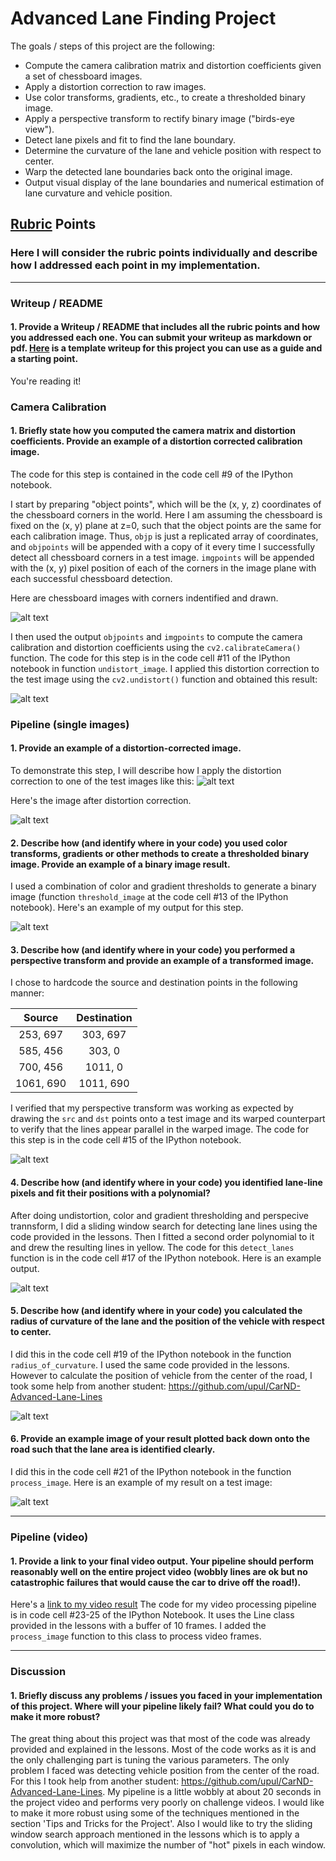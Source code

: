 # Advanced Lane Finding Project

The goals / steps of this project are the following:

* Compute the camera calibration matrix and distortion coefficients given a set of chessboard images.
* Apply a distortion correction to raw images.
* Use color transforms, gradients, etc., to create a thresholded binary image.
* Apply a perspective transform to rectify binary image ("birds-eye view").
* Detect lane pixels and fit to find the lane boundary.
* Determine the curvature of the lane and vehicle position with respect to center.
* Warp the detected lane boundaries back onto the original image.
* Output visual display of the lane boundaries and numerical estimation of lane curvature and vehicle position.

[//]: # (Image References)

[image1]: ./output_images/chessboard_output.png "Chess Corners"
[image2]: ./output_images/undistort_output.png "Undistorted"
[image3a]: ./test_images/test1.jpg "Test Image"
[image3b]: ./output_images/undistorted/test1.jpg "Undistorted Test Image"
[image4]: ./output_images/binary_output.png "Binary Output"
[image5]: ./output_images/warped_output.png "Road Transformed"
[image6]: ./output_images/fit_lines_output.png "Fit Visual"
[image7]: ./output_images/radius_of_curvature.png "Radius of Curvature"
[image8]: ./output_images/final_output.png "Output"
[video1]: ./output_videos/project_video.mp4

## [Rubric](https://review.udacity.com/#!/rubrics/571/view) Points
### Here I will consider the rubric points individually and describe how I addressed each point in my implementation.  

---
### Writeup / README

#### 1. Provide a Writeup / README that includes all the rubric points and how you addressed each one.  You can submit your writeup as markdown or pdf.  [Here](https://github.com/udacity/CarND-Advanced-Lane-Lines/blob/master/writeup_template.md) is a template writeup for this project you can use as a guide and a starting point.  

You're reading it! 
### Camera Calibration

#### 1. Briefly state how you computed the camera matrix and distortion coefficients. Provide an example of a distortion corrected calibration image.

The code for this step is contained in the code cell #9 of the IPython notebook.

I start by preparing "object points", which will be the (x, y, z) coordinates of the chessboard corners in the world. Here I am assuming the chessboard is fixed on the (x, y) plane at z=0, such that the object points are the same for each calibration image.  Thus, `objp` is just a replicated array of coordinates, and `objpoints` will be appended with a copy of it every time I successfully detect all chessboard corners in a test image.  `imgpoints` will be appended with the (x, y) pixel position of each of the corners in the image plane with each successful chessboard detection.  

Here are chessboard images with corners indentified and drawn.

![alt text][image1]

I then used the output `objpoints` and `imgpoints` to compute the camera calibration and distortion coefficients using the `cv2.calibrateCamera()` function. The code for this step is in the code cell #11 of the IPython notebook in function `undistort_image`. I applied this distortion correction to the test image using the `cv2.undistort()` function and obtained this result: 

![alt text][image2]

### Pipeline (single images)

#### 1. Provide an example of a distortion-corrected image.
To demonstrate this step, I will describe how I apply the distortion correction to one of the test images like this:
![alt text][image3a]

Here's the image after distortion correction.

![alt text][image3b]

#### 2. Describe how (and identify where in your code) you used color transforms, gradients or other methods to create a thresholded binary image.  Provide an example of a binary image result.
I used a combination of color and gradient thresholds to generate a binary image (function `threshold_image` at the code cell #13 of the IPython notebook).  Here's an example of my output for this step.

![alt text][image4]

#### 3. Describe how (and identify where in your code) you performed a perspective transform and provide an example of a transformed image.

I chose to hardcode the source and destination points in the following manner:


| Source        | Destination   | 
|:-------------:|:-------------:| 
| 253, 697      | 303, 697      | 
| 585, 456      | 303, 0        |
| 700, 456      | 1011, 0       |
| 1061, 690     | 1011, 690     |

I verified that my perspective transform was working as expected by drawing the `src` and `dst` points onto a test image and its warped counterpart to verify that the lines appear parallel in the warped image. The code for this step is in the code cell #15 of the IPython notebook.

![alt text][image5]

#### 4. Describe how (and identify where in your code) you identified lane-line pixels and fit their positions with a polynomial?

After doing undistortion, color and gradient thresholding and perspecive trannsform, I did a sliding window search for detecting lane lines using the code provided in the lessons. Then I fitted a second order polynomial to it and drew the resulting lines in yellow. The code for this `detect_lanes` function is in the code cell #17 of the IPython notebook.
Here is an example output.

![alt text][image6]

#### 5. Describe how (and identify where in your code) you calculated the radius of curvature of the lane and the position of the vehicle with respect to center.

I did this in the code cell #19 of the IPython notebook in the function `radius_of_curvature`. I used the same code provided in the lessons. However to calculate the position of vehicle from the center of the road, I took some help from another student: https://github.com/upul/CarND-Advanced-Lane-Lines

![alt text][image7]

#### 6. Provide an example image of your result plotted back down onto the road such that the lane area is identified clearly.

I did this in the code cell #21 of the IPython notebook in the function `process_image`.  Here is an example of my result on a test image:

![alt text][image8]

---

### Pipeline (video)

#### 1. Provide a link to your final video output.  Your pipeline should perform reasonably well on the entire project video (wobbly lines are ok but no catastrophic failures that would cause the car to drive off the road!).

Here's a [link to my video result](./output_videos/project_video.mp4)
The code for my video processing pipeline is in code cell #23-25 of the IPython Notebook. It uses the Line class provided in the lessons with a buffer of 10 frames. I added the `process_image` function to this class to process video frames.

---

### Discussion

#### 1. Briefly discuss any problems / issues you faced in your implementation of this project.  Where will your pipeline likely fail?  What could you do to make it more robust?

The great thing about this project was that most of the code was already provided and explained in the lessons. Most of the code works as it is and the only challenging part is tuning the various parameters.
The only problem I faced was detecting vehicle position from the center of the road. For this I took help from another student: https://github.com/upul/CarND-Advanced-Lane-Lines.
My pipeline is a little wobbly at about 20 seconds in the project video and performs very poorly on challenge videos. I would like to make it more robust using some of the techniques mentioned in the section 'Tips and Tricks for the Project'. Also I would like to try the sliding window search approach mentioned in the lessons which is to apply a convolution, which will maximize the number of "hot" pixels in each window.

